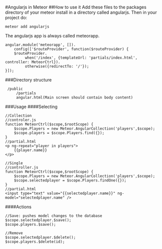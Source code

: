 #Angularjs in Meteor
##How to use it
Add these files to the packages directory of your meteor install in a directory called angularjs. Then in your project do:

    meteor add angularjs
    
The angularjs app is always called meteorapp.

    angular.module('meteorapp', []).
        config(['$routeProvider', function($routeProvider) {
        $routeProvider.
             when('/index', {templateUrl: 'partials/index.html',   controller: MeteorCtrl}).
             otherwise({redirectTo: '/'});
    }]);
###Directory structure

     /public
         /partials
         angular.html(Main screen should contain body content)

###Usage
####Selecting

    //Collection
    //controler.js
    function MeteorCtrl($scope,$rootScope) {
        $scope.Players = new Meteor.AngularCollection('players',$scope);
        $scope.players = $scope.Players.find({});
    }
    //partial.html
    <p ng-repeat="player in players">
        {{player.name}}
    </p>

    //Single
    //controller.js
    function MeteorCtrl($scope,$rootScope) {
        $scope.Players = new Meteor.AngularCollection('players',$scope);
        $scope.selectedplayer = $scope.Players.findOne({});
    }
    //partial.html
    <input type="text" value="{{selectedplayer.name}}" ng-model="selectedplayer.name" />

####Actions

    //Save: pushes model changes to the database
    $scope.selectedplayer.$save();
    $scope.players.$save();

    //Remove
    $scope.selectedplayer.$delete();
    $scope.players.$delete(id);


